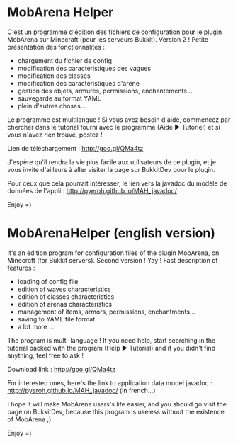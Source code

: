 MobArena Helper
==============

C'est un programme d'édition des fichiers de configuration pour le plugin MobArena sur Minecraft (pour les serveurs Bukkit). Version 2 ! Petite présentation des fonctionnalités :
- chargement du fichier de config
- modification des caractéristiques des vagues
- modification des classes
- modification des caractéristiques d'arène
- gestion des objets, armures, permissions, enchantements...
- sauvegarde au format YAML
- plein d'autres choses...

Le programme est multilangue !
Si vous avez besoin d'aide, commencez par chercher dans le tutoriel fourni avec le programme (Aide :arrow_forward: Tutoriel) et si vous n'avez rien trouvé, postez !

Lien de téléchargement : http://goo.gl/QMa4tz

J'espère qu'il rendra la vie plus facile aux utilisateurs de ce plugin, et je vous invite d'ailleurs à aller visiter la page sur BukkitDev pour le plugin.

Pour ceux que cela pourrait intéresser, le lien vers la javadoc du modèle de données de l'appli :
http://pyeroh.github.io/MAH_javadoc/

Enjoy =)




MobArenaHelper (english version)
==============

It's an edition program for configuration files of the plugin MobArena, on Minecraft (for Bukkit servers). Second version ! Yay ! Fast description of features :
- loading of config file
- edition of waves characteristics
- edition of classes characteristics
- edition of arenas characteristics
- management of items, armors, permissions, enchantments...
- saving to YAML file format
- a lot more ...
 
The program is multi-language !
If you need help, start searching in the tutorial packed with the program (Help :arrow_forward: Tutorial) and if you didn't find anything, feel free to ask !

Download link : http://goo.gl/QMa4tz

For interested ones, here's the link to application data model javadoc :
http://pyeroh.github.io/MAH_javadoc/ (in french...)

I hope it will make MobArena users's life easier, and you should go visit the page on BukkitDev, because this program is useless without the existence of MobArena ;)

Enjoy =)
